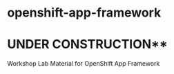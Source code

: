 # openshift-app-framework
# ******UNDER CONSTRUCTION********
Workshop Lab Material for OpenShift App Framework
